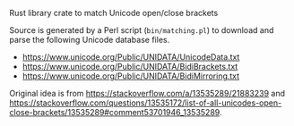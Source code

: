 Rust library crate to match Unicode open/close brackets

Source is generated by a Perl script (`bin/matching.pl`) to download and parse the following Unicode
database files.

- <https://www.unicode.org/Public/UNIDATA/UnicodeData.txt>
- <https://www.unicode.org/Public/UNIDATA/BidiBrackets.txt>
- <https://www.unicode.org/Public/UNIDATA/BidiMirroring.txt>

Original idea is from <https://stackoverflow.com/a/13535289/21883239> and
<https://stackoverflow.com/questions/13535172/list-of-all-unicodes-open-close-brackets/13535289#comment53701946_13535289>.


